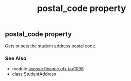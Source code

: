 ﻿---
title: postal_code property
second_title: Aspose.Finance for Python via .NET API References
description: 
type: docs
weight: 80
url: /python-net/aspose.finance.ofx.tax1098/studentaddress/postal_code/
is_root: false
---

## postal_code property


Gets or sets the student address postal code.

### See Also
* module [aspose.finance.ofx.tax1098](../../)
* class [StudentAddress](/finance/python-net/aspose.finance.ofx.tax1098/studentaddress)
